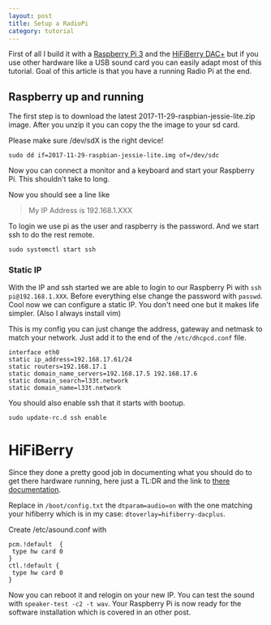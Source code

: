 ```yaml
---
layout: post
title: Setup a RadioPi
category: tutorial
---
```


First of all I build it with a [Raspberry Pi 3]( https://www.raspberrypi.org/products/raspberry-pi-3-model-b/ ) and the 
[HiFiBerry DAC+]( https://www.hifiberry.com/dacplus/ ) but if you use other hardware like a USB sound card 
you can easily adapt most of this tutorial. Goal of this article is that you have a running Radio Pi at the end. 

## Raspberry up and running

The first step is to download the latest 2017-11-29-raspbian-jessie-lite.zip image. After you unzip it you can copy the 
the image to your sd card.

Please make sure /dev/sdX is the right device!

```
sudo dd if=2017-11-29-raspbian-jessie-lite.img of=/dev/sdc
```

Now you can connect a monitor and a keyboard and start your Raspberry Pi. This shouldn't 
take to long.

Now you should see a line like 

> My IP Address is 192.168.1.XXX

To login we use pi as the user and raspberry is the password. And we start ssh to do the rest remote.

```
sudo systemctl start ssh
```

### Static IP

With the IP and ssh started we are able to login to our Raspberry Pi with `ssh pi@192.168.1.XXX`.
Before everything else change the password with `passwd`. Cool now we can configure a static IP.
You don't need one but it makes life simpler. (Also I always install vim)


This is my config you can just change the address, gateway and netmask to match your network.
Just add it to the end of the `/etc/dhcpcd.conf` file.

```
interface eth0
static ip_address=192.168.17.61/24
static routers=192.168.17.1
static domain_name_servers=192.168.17.5 192.168.17.6
static domain_search=l33t.network
static domain_name=l33t.network
```

You should also enable ssh that it starts with bootup.

```
sudo update-rc.d ssh enable
```

# HiFiBerry

Since they done a pretty good job in documenting what you should do to get 
there hardware running, here just a TL:DR and the link to [there documentation]( https://support.hifiberry.com/hc/en-us/articles/205377651-Configuring-Linux-4-x-or-higher ).

Replace in `/boot/config.txt` the `dtparam=audio=on` with the one matching your hifiberry which is in my case: `dtoverlay=hifiberry-dacplus`.

Create /etc/asound.conf with 

```
pcm.!default  {
 type hw card 0
}
ctl.!default {
 type hw card 0
}
```

Now you can reboot it and relogin on your new IP. You can test the sound with `speaker-test -c2 -t wav`.
Your Raspberry Pi is now ready for the software installation which is covered in an other post.
